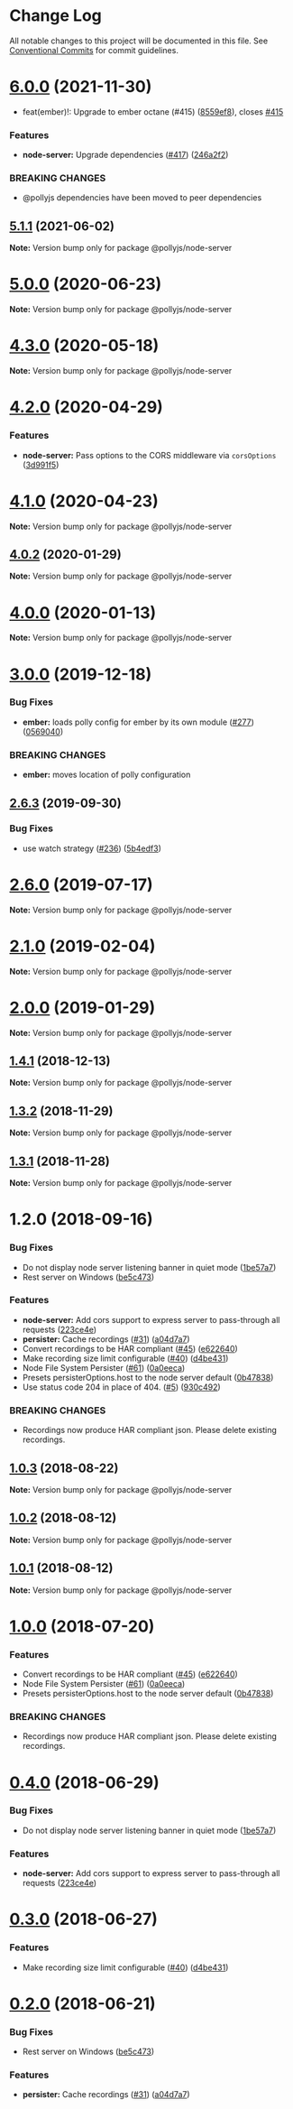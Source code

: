 # Change Log

All notable changes to this project will be documented in this file.
See [Conventional Commits](https://conventionalcommits.org) for commit guidelines.

# [6.0.0](https://github.com/netflix/pollyjs/compare/v5.2.0...v6.0.0) (2021-11-30)


* feat(ember)!: Upgrade to ember octane (#415) ([8559ef8](https://github.com/netflix/pollyjs/commit/8559ef8c600aefaec629870eac5f5c8953e18b16)), closes [#415](https://github.com/netflix/pollyjs/issues/415)


### Features

* **node-server:** Upgrade dependencies ([#417](https://github.com/netflix/pollyjs/issues/417)) ([246a2f2](https://github.com/netflix/pollyjs/commit/246a2f29a88de9c25fc0739ea5e53a0130a58573))


### BREAKING CHANGES

* @pollyjs dependencies have been moved to peer dependencies





## [5.1.1](https://github.com/netflix/pollyjs/tree/master/packages/@pollyjs/node-server/compare/v5.1.0...v5.1.1) (2021-06-02)

**Note:** Version bump only for package @pollyjs/node-server





# [5.0.0](https://github.com/netflix/pollyjs/tree/master/packages/@pollyjs/node-server/compare/v4.3.0...v5.0.0) (2020-06-23)

**Note:** Version bump only for package @pollyjs/node-server





# [4.3.0](https://github.com/netflix/pollyjs/tree/master/packages/@pollyjs/node-server/compare/v4.2.1...v4.3.0) (2020-05-18)

**Note:** Version bump only for package @pollyjs/node-server





# [4.2.0](https://github.com/netflix/pollyjs/tree/master/packages/@pollyjs/node-server/compare/v4.1.0...v4.2.0) (2020-04-29)


### Features

* **node-server:** Pass options to the CORS middleware via `corsOptions` ([3d991f5](https://github.com/netflix/pollyjs/tree/master/packages/@pollyjs/node-server/commit/3d991f5))





# [4.1.0](https://github.com/netflix/pollyjs/tree/master/packages/@pollyjs/node-server/compare/v4.0.4...v4.1.0) (2020-04-23)

**Note:** Version bump only for package @pollyjs/node-server





## [4.0.2](https://github.com/netflix/pollyjs/tree/master/packages/@pollyjs/node-server/compare/v4.0.1...v4.0.2) (2020-01-29)

**Note:** Version bump only for package @pollyjs/node-server





# [4.0.0](https://github.com/netflix/pollyjs/tree/master/packages/@pollyjs/node-server/compare/v3.0.2...v4.0.0) (2020-01-13)

**Note:** Version bump only for package @pollyjs/node-server





# [3.0.0](https://github.com/netflix/pollyjs/tree/master/packages/@pollyjs/node-server/compare/v2.7.0...v3.0.0) (2019-12-18)


### Bug Fixes

* **ember:** loads polly config for ember by its own module ([#277](https://github.com/netflix/pollyjs/tree/master/packages/@pollyjs/node-server/issues/277)) ([0569040](https://github.com/netflix/pollyjs/tree/master/packages/@pollyjs/node-server/commit/0569040))


### BREAKING CHANGES

* **ember:** moves location of polly configuration





## [2.6.3](https://github.com/netflix/pollyjs/tree/master/packages/@pollyjs/node-server/compare/v2.6.2...v2.6.3) (2019-09-30)


### Bug Fixes

* use watch strategy ([#236](https://github.com/netflix/pollyjs/tree/master/packages/@pollyjs/node-server/issues/236)) ([5b4edf3](https://github.com/netflix/pollyjs/tree/master/packages/@pollyjs/node-server/commit/5b4edf3))





# [2.6.0](https://github.com/netflix/pollyjs/tree/master/packages/@pollyjs/node-server/compare/v2.5.0...v2.6.0) (2019-07-17)

**Note:** Version bump only for package @pollyjs/node-server





# [2.1.0](https://github.com/netflix/pollyjs/tree/master/packages/@pollyjs/node-server/compare/v2.0.0...v2.1.0) (2019-02-04)

**Note:** Version bump only for package @pollyjs/node-server





# [2.0.0](https://github.com/netflix/pollyjs/tree/master/packages/@pollyjs/node-server/compare/v1.4.2...v2.0.0) (2019-01-29)

**Note:** Version bump only for package @pollyjs/node-server





## [1.4.1](https://github.com/netflix/pollyjs/tree/master/packages/@pollyjs/node-server/compare/v1.4.0...v1.4.1) (2018-12-13)

**Note:** Version bump only for package @pollyjs/node-server





## [1.3.2](https://github.com/netflix/pollyjs/tree/master/packages/@pollyjs/node-server/compare/v1.3.1...v1.3.2) (2018-11-29)

**Note:** Version bump only for package @pollyjs/node-server





## [1.3.1](https://github.com/netflix/pollyjs/tree/master/packages/@pollyjs/node-server/compare/v1.2.0...v1.3.1) (2018-11-28)

**Note:** Version bump only for package @pollyjs/node-server





<a name="1.2.0"></a>
# 1.2.0 (2018-09-16)


### Bug Fixes

* Do not display node server listening banner in quiet mode ([1be57a7](https://github.com/netflix/pollyjs/tree/master/packages/@pollyjs/node-server/commit/1be57a7))
* Rest server on Windows ([be5c473](https://github.com/netflix/pollyjs/tree/master/packages/@pollyjs/node-server/commit/be5c473))


### Features

* **node-server:** Add cors support to express server to pass-through all requests ([223ce4e](https://github.com/netflix/pollyjs/tree/master/packages/@pollyjs/node-server/commit/223ce4e))
* **persister:** Cache recordings ([#31](https://github.com/netflix/pollyjs/tree/master/packages/[@pollyjs](https://github.com/pollyjs)/node-server/issues/31)) ([a04d7a7](https://github.com/netflix/pollyjs/tree/master/packages/@pollyjs/node-server/commit/a04d7a7))
* Convert recordings to be HAR compliant ([#45](https://github.com/netflix/pollyjs/tree/master/packages/[@pollyjs](https://github.com/pollyjs)/node-server/issues/45)) ([e622640](https://github.com/netflix/pollyjs/tree/master/packages/@pollyjs/node-server/commit/e622640))
* Make recording size limit configurable ([#40](https://github.com/netflix/pollyjs/tree/master/packages/[@pollyjs](https://github.com/pollyjs)/node-server/issues/40)) ([d4be431](https://github.com/netflix/pollyjs/tree/master/packages/@pollyjs/node-server/commit/d4be431))
* Node File System Persister ([#61](https://github.com/netflix/pollyjs/tree/master/packages/[@pollyjs](https://github.com/pollyjs)/node-server/issues/61)) ([0a0eeca](https://github.com/netflix/pollyjs/tree/master/packages/@pollyjs/node-server/commit/0a0eeca))
* Presets persisterOptions.host to the node server default ([0b47838](https://github.com/netflix/pollyjs/tree/master/packages/@pollyjs/node-server/commit/0b47838))
* Use status code 204 in place of 404. ([#5](https://github.com/netflix/pollyjs/tree/master/packages/[@pollyjs](https://github.com/pollyjs)/node-server/issues/5)) ([930c492](https://github.com/netflix/pollyjs/tree/master/packages/@pollyjs/node-server/commit/930c492))


### BREAKING CHANGES

* Recordings now produce HAR compliant json. Please delete existing recordings.




<a name="1.0.3"></a>
## [1.0.3](https://github.com/netflix/pollyjs/tree/master/packages/@pollyjs/node-server/compare/@pollyjs/node-server@1.0.2...@pollyjs/node-server@1.0.3) (2018-08-22)




**Note:** Version bump only for package @pollyjs/node-server

<a name="1.0.2"></a>
## [1.0.2](https://github.com/netflix/pollyjs/tree/master/packages/@pollyjs/node-server/compare/@pollyjs/node-server@1.0.1...@pollyjs/node-server@1.0.2) (2018-08-12)




**Note:** Version bump only for package @pollyjs/node-server

<a name="1.0.1"></a>
## [1.0.1](https://github.com/netflix/pollyjs/tree/master/packages/@pollyjs/node-server/compare/@pollyjs/node-server@1.0.0...@pollyjs/node-server@1.0.1) (2018-08-12)




**Note:** Version bump only for package @pollyjs/node-server

<a name="1.0.0"></a>
# [1.0.0](https://github.com/netflix/pollyjs/tree/master/packages/@pollyjs/node-server/compare/@pollyjs/node-server@0.4.0...@pollyjs/node-server@1.0.0) (2018-07-20)


### Features

* Convert recordings to be HAR compliant ([#45](https://github.com/netflix/pollyjs/tree/master/packages/[@pollyjs](https://github.com/pollyjs)/node-server/issues/45)) ([e622640](https://github.com/netflix/pollyjs/tree/master/packages/@pollyjs/node-server/commit/e622640))
* Node File System Persister ([#61](https://github.com/netflix/pollyjs/tree/master/packages/[@pollyjs](https://github.com/pollyjs)/node-server/issues/61)) ([0a0eeca](https://github.com/netflix/pollyjs/tree/master/packages/@pollyjs/node-server/commit/0a0eeca))
* Presets persisterOptions.host to the node server default ([0b47838](https://github.com/netflix/pollyjs/tree/master/packages/@pollyjs/node-server/commit/0b47838))


### BREAKING CHANGES

* Recordings now produce HAR compliant json. Please delete existing recordings.




<a name="0.4.0"></a>
# [0.4.0](https://github.com/netflix/pollyjs/tree/master/packages/@pollyjs/node-server/compare/@pollyjs/node-server@0.3.0...@pollyjs/node-server@0.4.0) (2018-06-29)


### Bug Fixes

* Do not display node server listening banner in quiet mode ([1be57a7](https://github.com/netflix/pollyjs/tree/master/packages/@pollyjs/node-server/commit/1be57a7))


### Features

* **node-server:** Add cors support to express server to pass-through all requests ([223ce4e](https://github.com/netflix/pollyjs/tree/master/packages/@pollyjs/node-server/commit/223ce4e))




<a name="0.3.0"></a>
# [0.3.0](https://github.com/netflix/pollyjs/tree/master/packages/@pollyjs/node-server/compare/@pollyjs/node-server@0.2.0...@pollyjs/node-server@0.3.0) (2018-06-27)


### Features

* Make recording size limit configurable ([#40](https://github.com/netflix/pollyjs/tree/master/packages/[@pollyjs](https://github.com/pollyjs)/node-server/issues/40)) ([d4be431](https://github.com/netflix/pollyjs/tree/master/packages/@pollyjs/node-server/commit/d4be431))




<a name="0.2.0"></a>
# [0.2.0](https://github.com/netflix/pollyjs/tree/master/packages/@pollyjs/node-server/compare/@pollyjs/node-server@0.1.0...@pollyjs/node-server@0.2.0) (2018-06-21)


### Bug Fixes

* Rest server on Windows ([be5c473](https://github.com/netflix/pollyjs/tree/master/packages/@pollyjs/node-server/commit/be5c473))


### Features

* **persister:** Cache recordings ([#31](https://github.com/netflix/pollyjs/tree/master/packages/[@pollyjs](https://github.com/pollyjs)/node-server/issues/31)) ([a04d7a7](https://github.com/netflix/pollyjs/tree/master/packages/@pollyjs/node-server/commit/a04d7a7))
